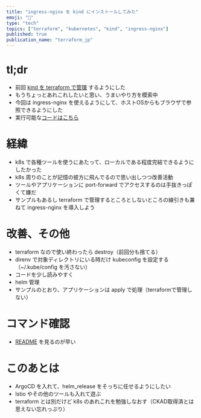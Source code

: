 ```yaml
---
title: "ingress-nginx を kind にインストールしてみた"
emoji: "🐋"
type: "tech"
topics: ["terraform", "kubernetes", "kind", "ingress-nginx"]
published: true
publication_name: "terraform_jp"
---
```


# tl;dr

- 前回 [kind を terraform で管理](https://zenn.dev/terraform_jp/articles/2024-05-20_terraform_kind) するようにした
- もうちょっとあれこれしたいと思い、うまいやり方を模索中
- 今回は ingress-nginx を使えるようにして、ホストOSからもブラウザで参照できるようにした
- 実行可能な[コードはこちら](https://github.com/officel/zenn/tree/main/terraform/2024-06_kind_ingress_nginx)

# 経緯

- k8s で各種ツールを使うにあたって、ローカルである程度完結できるようにしたかった
- k8s 周りのことが記憶の彼方に飛んでるので思い出しつつ改善活動
- ツールやアプリケーションに port-forward でアクセスするのは手抜きっぽくて嫌だ
- サンプルもあるし terraform で管理するところとしないところの線引きも兼ねて ingress-nginx を導入しよう

# 改善、その他

- terraform なので使い終わったら destroy（前回分も捨てる）
- direnv で対象ディレクトリにいる時だけ kubeconfig を設定する（~/.kube/config を汚さない）
- コードを少し読みやすく
- helm 管理
- サンプルのとおり、アプリケーションは apply で処理（terraformで管理しない）

# コマンド確認

- [README](https://github.com/officel/zenn/tree/main/terraform/2024-06_kind_ingress_nginx) を見るのが早い

# このあとは

- ArgoCD を入れて、helm_release をそっちに任せるようにしたい
- Istio やその他のツールも入れて遊ぶ
- terraform とは別だけど k8s のあれこれを勉強しなおす（CKAD取得済とは思えない忘れっぷり）
